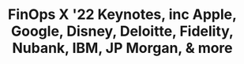 ---
title: FinOps X '22 Keynotes, inc Apple, Google, Disney, Deloitte, Fidelity, Nubank, IBM, JP Morgan, & more
description: Watch the full keynote of the FinOps Foundation's first FinOps X conference in Austin, Texas. Hear from Apple, Google, Disney, Deloitte, Fidelity, Nubank, IBM, JP Morgan, and more.
date-added: Jun 2022
type: Video
source: Foundation Contribution
label: 
link: https://youtu.be/-It8MhfTdmQ
cloud-provider: 
  - Multi-Cloud
permalink: /resources/not-here/
weight: 30
listing: true
---